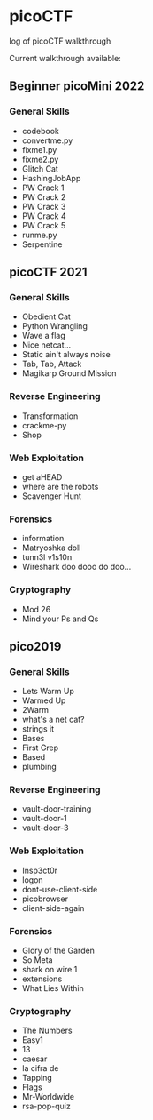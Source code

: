 # picoCTF
log of picoCTF walkthrough

Current walkthrough available:

## Beginner picoMini 2022

### General Skills
- codebook
- convertme.py
- fixme1.py
- fixme2.py
- Glitch Cat
- HashingJobApp
- PW Crack 1
- PW Crack 2
- PW Crack 3
- PW Crack 4
- PW Crack 5
- runme.py
- Serpentine

## picoCTF 2021

### General Skills
- Obedient Cat
- Python Wrangling
- Wave a flag
- Nice netcat...
- Static ain't always noise
- Tab, Tab, Attack
- Magikarp Ground Mission

### Reverse Engineering
- Transformation
- crackme-py
- Shop

### Web Exploitation
- get aHEAD
- where are the robots
- Scavenger Hunt

### Forensics
- information
- Matryoshka doll
- tunn3l v1s10n
- Wireshark doo dooo do doo...

### Cryptography
- Mod 26
- Mind your Ps and Qs

## pico2019

### General Skills
- Lets Warm Up
- Warmed Up
- 2Warm
- what's a net cat?
- strings it
- Bases
- First Grep
- Based
- plumbing

### Reverse Engineering
- vault-door-training
- vault-door-1
- vault-door-3

### Web Exploitation
- Insp3ct0r
- logon
- dont-use-client-side
- picobrowser
- client-side-again

### Forensics
- Glory of the Garden
- So Meta
- shark on wire 1
- extensions
- What Lies Within

### Cryptography
- The Numbers
- Easy1
- 13
- caesar
- la cifra de
- Tapping
- Flags
- Mr-Worldwide
- rsa-pop-quiz
